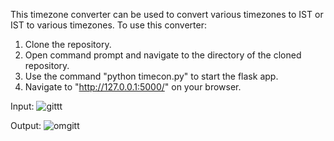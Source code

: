 This timezone converter can be used to convert various timezones to IST or IST to various timezones. 
To use this converter:
1. Clone the repository.
2. Open command prompt and navigate to the directory of the cloned repository.
3. Use the command "python timecon.py" to start the flask app.
4. Navigate to "http://127.0.0.1:5000/" on your browser.

Input:
![gittt](https://github.com/al1-cia/tzconverter_forIST/assets/140578698/31ba80ef-a577-436c-a891-51783394d109)

Output:
![omgitt](https://github.com/al1-cia/tzconverter_forIST/assets/140578698/d0495525-f021-4115-887a-a07997cf5367)
